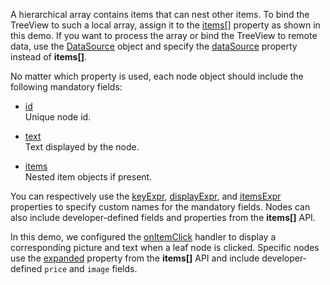 A hierarchical array contains items that can nest other items. To bind the TreeView to such a local array, assign it to the [items[]](/Documentation/ApiReference/UI_Components/dxTreeView/Configuration/items/) property as shown in this demo. If you want to process the array or bind the TreeView to remote data, use the [DataSource](/Documentation/ApiReference/Data_Layer/DataSource/) object and specify the [dataSource](/Documentation/ApiReference/UI_Components/dxTreeView/Configuration/#dataSource) property instead of **items[]**.

No matter which property is used, each node object should include the following mandatory fields:

* [id](/Documentation/ApiReference/UI_Components/dxTreeView/Configuration/items/#id)             
Unique node id.

* [text](/Documentation/ApiReference/UI_Components/dxTreeView/Configuration/items/#text)         
Text displayed by the node.

* [items](/Documentation/ApiReference/UI_Components/dxTreeView/Configuration/items/#items)           
Nested item objects if present.

You can respectively use the [keyExpr](/Documentation/ApiReference/UI_Components/dxTreeView/Configuration/#keyExpr), [displayExpr](/Documentation/ApiReference/UI_Components/dxTreeView/Configuration/#displayExpr), and [itemsExpr](/Documentation/ApiReference/UI_Components/dxTreeView/Configuration/#itemsExpr) properties to specify custom names for the mandatory fields. Nodes can also include developer-defined fields and properties from the **items[]** API.

In this demo, we configured the [onItemClick](/Documentation/ApiReference/UI_Components/dxTreeView/Configuration/#onItemClick) handler to display a corresponding picture and text when a leaf node is clicked. Specific nodes use the [expanded](/Documentation/ApiReference/UI_Components/dxTreeView/Configuration/items/#expanded) property from the **items[]** API and include developer-defined `price` and `image` fields.
